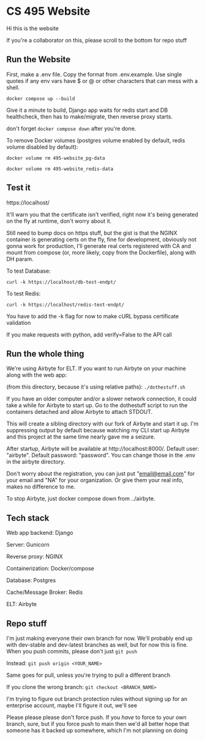 # CS 495 Website
Hi this is the website

If you're a collaborator on this, please scroll to the bottom for repo stuff

## Run the Website

First, make a .env file. Copy the format from .env.example. Use single quotes if any env vars have $ or @ or other characters that can mess with a shell.

```docker compose up --build```

Give it a minute to build, Django app waits for redis start and DB healthcheck, then has to make/migrate, then reverse proxy starts.

don't forget ```docker compose down``` after you're done.

To remove Docker volumes (postgres volume enabled by default, redis volume disabled by default):

```docker volume rm 495-website_pg-data```

```docker volume rm 495-website_redis-data```

## Test it

https://localhost/

It'll warn you that the certificate isn't verified, right now it's being generated on the fly at runtime, don't worry about it.

Still need to bump docs on https stuff, but the gist is that the NGINX container is generating certs on the fly, fine for development, obviously not gonna work for production, I'll generate real certs registered with CA and mount from compose (or, more likely, copy from the Dockerfile), along with DH param.

To test Database:

```curl -k https://localhost/db-test-endpt/```

To test Redis:

```curl -k https://localhost/redis-test-endpt/```

You have to add the -k flag for now to make cURL bypass certificate validation

If you make requests with python, add verify=False to the API call


## Run the whole thing

We're using Airbyte for ELT. If you want to run Airbyte on your machine along with the web app:

(from this directory, because it's using relative paths): ```./dothestuff.sh```

If you have an older computer and/or a slower network connection, it could take a while for Airbyte to start up. Go to the dothestuff script to run the containers detached and allow Airbyte to attach STDOUT.

This will create a sibling directory with our fork of Airbyte and start it up. I'm suppressing output by default because watching my CLI start up Airbyte and this project at the same time nearly gave me a seizure. 

After startup, Airbyte will be available at http://localhost:8000/. Default user: "airbyte". Default password: "password". You can change those in the .env in the airbyte directory.

Don't worry about the registration, you can just put "email@email.com" for your email and "NA" for your organization. Or give them your real info, makes no difference to me.

To stop Airbyte, just docker compose down from ../airbyte.


## Tech stack

Web app backend: Django

Server: Gunicorn

Reverse proxy: NGINX

Containerization: Docker/compose

Database: Postgres

Cache/Message Broker: Redis

ELT: Airbyte


## Repo stuff

I'm just making everyone their own branch for now. We'll probably end up with dev-stable and dev-latest branches as well, but for now this is fine. When you push commits, please don't just ```git push```

Instead: ```git push origin <YOUR_NAME>```

Same goes for pull, unless you're trying to pull a different branch

If you clone the wrong branch: ```git checkout <BRANCH_NAME>```

I'm trying to figure out branch protection rules without signing up for an enterprise account, maybe I'll figure it out, we'll see

Please please please don't force push. If you *have* to force to your own branch, sure, but if you force push to main then we'd all better hope that someone has it backed up somewhere, which I'm not planning on doing